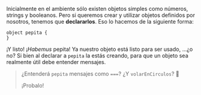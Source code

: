 Inicialmente en el ambiente sólo existen objetos simples como números, strings y booleanos. Pero si queremos crear y utilizar objetos definidos por nosotros, tenemos que **declararlos**. Eso lo hacemos de la siguiente forma: 

```wollok
object pepita {
}
```

¡Y listo! ¡_Habemus_ pepita! Ya nuestro objeto está listo para ser usado, ...¿o no? Si bien al declarar a `pepita` la estás creando, para que un objeto sea realmente útil debe entender mensajes.  


> ¿Entenderá `pepita` mensajes como `===`? ¿Y `volarEnCirculos`? :thought_balloon:  
> 
> ¡Probalo!
